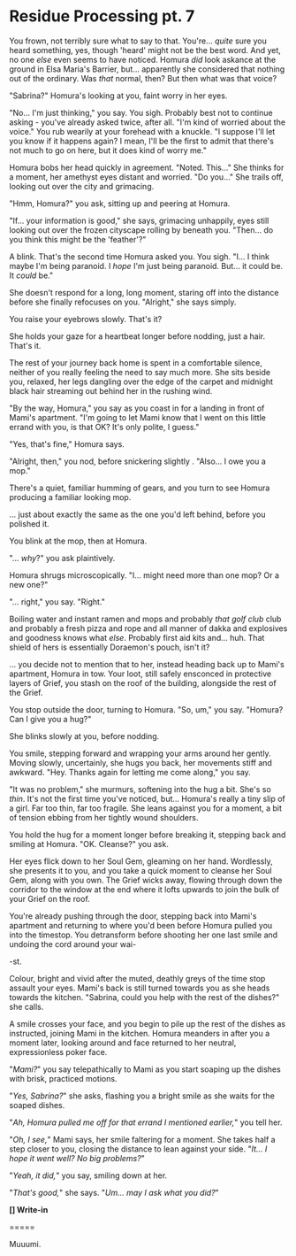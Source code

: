 # Residue Processing pt. 7

You frown, not terribly sure what to say to that. You're... *quite* sure you heard something, yes, though 'heard' might not be the best word. And yet, no one *else* even seems to have noticed. Homura *did* look askance at the ground in Elsa Maria's Barrier, but... apparently she considered that nothing out of the ordinary. Was *that* normal, then? But then what was that voice?

"Sabrina?" Homura's looking at you, faint worry in her eyes.

"No... I'm just thinking," you say. You sigh. Probably best not to continue asking - you've already asked twice, after all. "I'm kind of worried about the voice." You rub wearily at your forehead with a knuckle. "I suppose I'll let you know if it happens again? I mean, I'll be the first to admit that there's not much to go on here, but it does kind of worry me."

Homura bobs her head quickly in agreement. "Noted. This..." She thinks for a moment, her amethyst eyes distant and worried. "Do you..." She trails off, looking out over the city and grimacing.

"Hmm, Homura?" you ask, sitting up and peering at Homura.

"If... your information is good," she says, grimacing unhappily, eyes still looking out over the frozen cityscape rolling by beneath you. "Then... do you think this might be the 'feather'?"

A blink. That's the second time Homura asked you. You sigh. "I... I think maybe I'm being paranoid. I *hope* I'm just being paranoid. But... it could be. It *could* be."

She doesn't respond for a long, long moment, staring off into the distance before she finally refocuses on you. "Alright," she says simply.

You raise your eyebrows slowly. That's it?

She holds your gaze for a heartbeat longer before nodding, just a hair. That's it.

The rest of your journey back home is spent in a comfortable silence, neither of you really feeling the need to say much more. She sits beside you, relaxed, her legs dangling over the edge of the carpet and midnight black hair streaming out behind her in the rushing wind.

"By the way, Homura," you say as you coast in for a landing in front of Mami's apartment. "I'm going to let Mami know that I went on this little errand with you, is that OK? It's only polite, I guess."

"Yes, that's fine," Homura says.

"Alright, then," you nod, before snickering slightly . "Also... I owe you a mop."

There's a quiet, familiar humming of gears, and you turn to see Homura producing a familiar looking mop.

... just about exactly the same as the one you'd left behind, before you polished it.

You blink at the mop, then at Homura.

"... *why*?" you ask plaintively.

Homura shrugs microscopically. "I... might need more than one mop? Or a new one?"

"... right," you say. "Right."

Boiling water and instant ramen and mops and probably *that golf club* club and probably a fresh pizza and rope and all manner of dakka and explosives and goodness knows what *else*. Probably first aid kits and... huh. That shield of hers is essentially Doraemon's pouch, isn't it?

... you decide not to mention that to her, instead heading back up to Mami's apartment, Homura in tow. Your loot, still safely ensconced in protective layers of Grief, you stash on the roof of the building, alongside the rest of the Grief.

You stop outside the door, turning to Homura. "So, um," you say. "Homura? Can I give you a hug?"

She blinks slowly at you, before nodding.

You smile, stepping forward and wrapping your arms around her gently. Moving slowly, uncertainly, she hugs you back, her movements stiff and awkward. "Hey. Thanks again for letting me come along," you say.

"It was no problem," she murmurs, softening into the hug a bit. She's so *thin*. It's not the first time you've noticed, but... Homura's really a tiny slip of a girl. Far too thin, far too fragile. She leans against you for a moment, a bit of tension ebbing from her tightly wound shoulders.

You hold the hug for a moment longer before breaking it, stepping back and smiling at Homura. "OK. Cleanse?" you ask.

Her eyes flick down to her Soul Gem, gleaming on her hand. Wordlessly, she presents it to you, and you take a quick moment to cleanse her Soul Gem, along with you own. The Grief wicks away, flowing through down the corridor to the window at the end where it lofts upwards to join the bulk of your Grief on the roof.

You're already pushing through the door, stepping back into Mami's apartment and returning to where you'd been before Homura pulled you into the timestop. You detransform before shooting her one last smile and undoing the cord around your wai-

-st.

Colour, bright and vivid after the muted, deathly greys of the time stop assault your eyes. Mami's back is still turned towards you as she heads towards the kitchen. "Sabrina, could you help with the rest of the dishes?" she calls.

A smile crosses your face, and you begin to pile up the rest of the dishes as instructed, joining Mami in the kitchen. Homura meanders in after you a moment later, looking around and face returned to her neutral, expressionless poker face.

"*Mami?*" you say telepathically to Mami as you start soaping up the dishes with brisk, practiced motions.

"*Yes, Sabrina?*" she asks, flashing you a bright smile as she waits for the soaped dishes.

"*Ah, Homura pulled me off for that errand I mentioned earlier,*" you tell her.

"*Oh, I see,*" Mami says, her smile faltering for a moment. She takes half a step closer to you, closing the distance to lean against your side. "*It... I hope it went well? No big problems?*"

"*Yeah, it did,*" you say, smiling down at her.

"*That's good,*" she says. "*Um... may I ask what you did?*"

**\[] Write-in**

\=====​

Muuumi.
